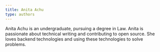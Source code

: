 ```yaml
---
title: Anita Achu
type: authors
---
```

Anita Achu is an undergraduate, pursuing a degree in Law.  Anita is passionate about technical writing and contributing to open source. She loves backend technologies and using these technologies to solve problems.